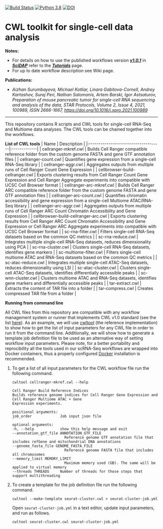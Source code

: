 [![Build Status](https://app.travis-ci.com/Barski-lab/scRNA-Seq-Analysis.svg?branch=main)](https://app.travis-ci.com/Barski-lab/scRNA-Seq-Analysis)
[![Python 3.8](https://img.shields.io/badge/python-3.8-green.svg)](https://www.python.org/downloads/release/python-38/)
[![DOI](https://zenodo.org/badge/DOI/10.5281/zenodo.5315021.svg)](https://doi.org/10.5281/zenodo.5315021)

# CWL toolkit for single-cell data analysis

**Notes:**
- For details on how to use the published workflows version ***[v1.0.1](https://github.com/Barski-lab/scRNA-Seq-Analysis/tree/v1.0.1)*** in ***[SciDAP](https://scidap.com/)*** refer to the ***[Tutorials](https://barski-lab.github.io/scRNA-Seq-Analysis/)*** page.
- For up to date workflow description see Wiki page.

**Publications:**

- *Aizhan Surumbayeva, Michael Kotliar, Linara Gabitova-Cornell, Andrey Kartashov, Suraj Peri, Nathan Salomonis, Artem Barski, Igor Astsaturov, Preparation of mouse pancreatic tumor for single-cell RNA sequencing and analysis of the data, STAR Protocols, Volume 2, Issue 4, 2021, 100989, ISSN 2666-1667,
https://doi.org/10.1016/j.xpro.2021.100989*

--------

This repository contains R scripts and CWL tools for single-cell RNA-Seq and Multiome data analyses. The CWL tools can be chained together into the workflows.

**List of CWL tools**
| Name                                 | Description  |
|:-------------------------------------|:-------------|
| cellranger-mkref.cwl                 | Builds Cell Ranger compatible reference folder from the custom genome FASTA and gene GTF annotation files |
| cellranger-count.cwl                 | Quantifies gene expression from a single-cell RNA-Seq library |
| cellranger-aggr.cwl                  | Aggregates outputs from multiple runs of Cell Ranger Count Gene Expression |
| cellbrowser-build-cellranger.cwl     | Exports clustering results from Cell Ranger Count Gene Expression and Cell Ranger Aggregate experiments into compatible with UCSC Cell Browser format |
| cellranger-arc-mkref.cwl             | Builds Cell Ranger ARC compatible reference folder from the custom genome FASTA and gene GTF annotation files |
| cellranger-arc-count.cwl             | Quantifies chromatin accessibility and gene expression from a single-cell Multiome ATAC/RNA-Seq library |
| cellranger-arc-aggr.cwl              | Aggregates outputs from multiple runs of Cell Ranger ARC Count Chromatin Accessibility and Gene Expression |
| cellbrowser-build-cellranger-arc.cwl | Exports clustering results from Cell Ranger ARC Count Chromatin Accessibility and Gene Expression or Cell Ranger ARC Aggregate experiments into compatible with UCSC Cell Browser format |
| sc-rna-filter.cwl                    | Filters single-cell RNA-Seq datasets based on the common QC metrics |
| sc-rna-reduce.cwl                    | Integrates multiple single-cell RNA-Seq datasets, reduces dimensionality using PCA |
| sc-rna-cluster.cwl                   | Clusters single-cell RNA-Seq datasets, identifies gene markers |
| sc-multiome-filter.cwl               | Filters single-cell multiome ATAC and RNA-Seq datasets based on the common QC metrics |
| sc-atac-reduce.cwl                   | Integrates multiple single-cell ATAC-Seq datasets, reduces dimensionality using LSI |
| sc-atac-cluster.cwl                  | Clusters single-cell ATAC-Seq datasets, identifies differentially accessible peaks |
| sc-wnn-cluster.cwl                   | Clusters multiome ATAC and RNA-Seq datasets, identifies gene markers and differentially accessible peaks |
| tar-extract.cwl                      | Extracts the content of TAR file into a folder |
| tar-compress.cwl                     | Creates compressed TAR file from a folder |

**Running from command line**

All CWL files from this repository are compatible with any workflow management system or runner that implements CWL v1.0 standard (see the list [here](https://www.commonwl.org/#Implementations)). As an example, we will use [cwltool](https://github.com/common-workflow-language/cwltool) (the reference implementation) to show how to get the list of input parameters for any CWL file in order to run it from the command line. Additionally, we will show how to generate a template job definition file to be used as an alternative way of setting workflow input parameters. Please note, for a better portability and reprocibility all the tools used in our scRNA-Seq workflows are wrapped into Docker containers, thus a properly configured [Docker](https://www.docker.com/) installation is recommended.

1. To get a list of all input parameters for the CWL workflow file run the following command.

    ```
    cwltool cellranger-mkref.cwl --help

    Cell Ranger Build Reference Indices
    Builds reference genome indices for Cell Ranger Gene Expression and Cell Ranger Multiome ATAC + Gene
    Expression experiments.

    positional arguments:
    job_order             Job input json file

    optional arguments:
    -h, --help            show this help message and exit
    --annotation_gtf_file ANNOTATION_GTF_FILE
                            Reference genome GTF annotation file that includes refGene and mitochondrial DNA annotations
    --genome_fasta_file GENOME_FASTA_FILE
                            Reference genome FASTA file that includes all chromosomes
    --memory_limit MEMORY_LIMIT
                            Maximum memory used (GB). The same will be applied to virtual memory
    --threads THREADS     Number of threads for those steps that support multithreading
    ```
2. To create a template for the job definition file run the following command.

    ```
    cwltool --make-template seurat-cluster.cwl > seurat-cluster-job.yml
    ```
    Open `seurat-cluster-job.yml` in a text editor, update input parameters, and run as follows.
    ```
    cwltool seurat-cluster.cwl seurat-cluster-job.yml
    ```